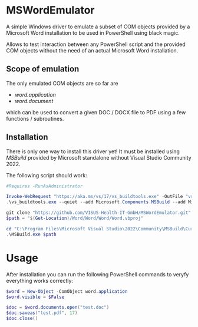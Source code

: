 # MSWordEmulator

A simple Windows driver to emulate a subset of COM objects provided by a Microsoft Word installation
to be used in PowerShell using black magic.

Allows to test interaction between any PowerShell script and the provided COM objects without the
need of an actual Microsoft Word installation.


## Scope of emulation

The only emulated COM objects are so far are

- *word.application*
- *word.document*

which can be used to convert a given DOC / DOCX file to PDF using a few functions / subroutines.


## Installation

There is only one way to install this driver yet! It must be installed using *MSBuild* provided by
Microsoft standalone without Visual Studio Community 2022.

The following script should work:
```powershell
#Requires -RunAsAdministrator

Invoke-WebRequest "https://aka.ms/vs/17/vs_buildtools.exe" -OutFile "vs_buildtools.exe"
.\vs_buildtools.exe --quiet --add Microsoft.Components.MSBuild --add Microsoft.Net.Component.4.7.2.TargetingPack

git clone "https://github.com/VISUS-Health-IT-GmbH/MSWordEmulator.git" Word
$path = "$(Get-Location)/Word/Word/Word/Word.vbproj"

cd "C:\Program Files\Microsoft Visual Studio\2022\Community\MSBuild\Current\Bin"
.\MSBuild.exe $path
```


# Usage

After installation you can run the following PowerShell commands to veryfy everything works
correctly:
```powershell
$word = New-Object -ComObject word.application
$word.visible = $False

$doc = $word.documents.open("test.doc")
$doc.saveas("test.pdf", 17)
$doc.close()
```
